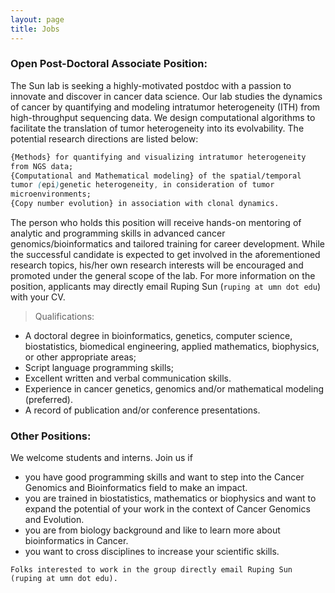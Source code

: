 ```yaml
---
layout: page
title: Jobs
---
```


### Open Post-Doctoral Associate Position:

The Sun lab is seeking a highly-motivated postdoc with a passion to innovate and discover in cancer data science. Our lab studies the dynamics of cancer by quantifying and modeling intratumor heterogeneity (ITH) from high-throughput sequencing data. We design computational algorithms to facilitate the translation of tumor heterogeneity into its evolvability. The potential research directions are listed below:
```css
{Methods} for quantifying and visualizing intratumor heterogeneity
from NGS data;
{Computational and Mathematical modeling} of the spatial/temporal
tumor (epi)genetic heterogeneity, in consideration of tumor
microenvironments;
{Copy number evolution} in association with clonal dynamics.
```

The person who holds this position will receive hands-on mentoring of analytic and programming skills in advanced cancer genomics/bioinformatics and tailored training for career development. While the successful candidate is expected to get involved in the aforementioned research topics, his/her own research interests will be encouraged and promoted under the general scope of the lab. For more information on the position, applicants may directly email Ruping Sun (`ruping at umn dot edu`) with your CV.

> Qualifications: 
* A doctoral degree in bioinformatics, genetics, computer science, biostatistics, biomedical engineering, applied mathematics, biophysics, or other appropriate areas; 
* Script language programming skills;
* Excellent written and verbal communication skills.
* Experience in cancer genetics, genomics and/or mathematical modeling (preferred). 
* A record of publication and/or conference presentations. 


### Other Positions:

We welcome students and interns. Join us if
* you have good programming skills and want to step into the Cancer Genomics and Bioinformatics field to make an impact.
* you are trained in biostatistics, mathematics or biophysics and want to expand the potential of your work in the context of Cancer Genomics and Evolution.
* you are from biology background and like to learn more about bioinformatics in Cancer.
* you want to cross disciplines to increase your scientific skills.

```
Folks interested to work in the group directly email Ruping Sun (ruping at umn dot edu).
```
